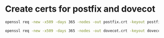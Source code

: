 # Create certs for postfix and dovecot

```bash
openssl req -new -x509 -days 365 -nodes -out postfix.crt -keyout postfix.key

openssl req -new -x509 -days 365 -nodes -out dovecot.crt -keyout dovecot.key

```
